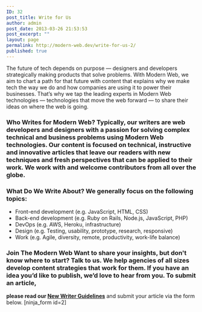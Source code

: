 ```yaml
---
ID: 32
post_title: Write for Us
author: admin
post_date: 2013-03-26 21:53:53
post_excerpt: ""
layout: page
permalink: http://modern-web.dev/write-for-us-2/
published: true
---
```

The future of tech depends on purpose — designers and developers strategically making products that solve problems. With Modern Web, we aim to chart a path for that future with content that explains why we make tech the way we do and how companies are using it to power their businesses. That’s why we tap the leading experts in Modern Web technologies — technologies that move the web forward — to share their ideas on where the web is going. 
### Who Writes for Modern Web? Typically, our writers are web developers and designers with a passion for solving complex technical and business problems using Modern Web technologies. Our content is focused on technical, instructive and innovative articles that leave our readers with new techniques and fresh perspectives that can be applied to their work. We work with and welcome contributors from all over the globe. 

### What Do We Write About? We generally focus on the following topics: 

*   Front-end development (e.g. JavaScript, HTML, CSS)
*   Back-end development (e.g. Ruby on Rails, Node.js, JavaScript, PHP)
*   DevOps (e.g. AWS, Heroku, infrastructure)
*   Design (e.g. Testing, usability, prototype, research, responsive)
*   Work (e.g. Agile, diversity, remote, productivity, work-life balance)

### Join The Modern Web Want to share your insights, but don't know where to start? Talk to us. We help agencies of all sizes develop content strategies that work for them. If you have an idea you’d like to publish, we’d love to hear from you. To submit an article, 

**please read our <a href="/new-writer-guidelines/" target="_blank">New Writer Guidelines</a>** and submit your article via the form below. [ninja_form id=2]